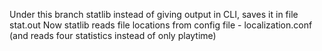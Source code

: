 Under this branch statlib instead of giving output in CLI, saves it in file stat.out
Now statlib reads file locations from config file - localization.conf (and reads four statistics instead of only playtime) 
